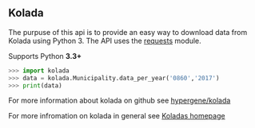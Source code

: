 ## Kolada

The purpuse of this api is to provide an easy way to download data from Kolada using Python 3. The API uses the [requests](https://github.com/requests/requests) module.

Supports Python **3.3+**

```python
>>> import kolada
>>> data = kolada.Municipality.data_per_year('0860','2017')
>>> print(data)
```

For more information about kolada on github see [hypergene/kolada](https://github.com/Hypergene/kolada)

For more infromation on kolada in general see [Koladas homepage](https://www.kolada.se)
